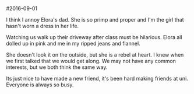 #2016-09-01

I think I annoy Elora's dad. She is so primp and proper and I'm the girl that hasn't worn a dress in her life.

Watching us walk up their driveway after class must be hilarious. Elora all dolled up in pink and me in my ripped jeans and flannel.

She doesn't look it on the outside, but she is a rebel at heart. I knew when we first talked that we would get along. We may not have any common interests, but we both think the same way.

Its just nice to have made a new friend, it's been hard making friends at uni. Everyone is always so busy.